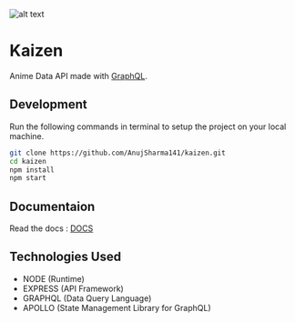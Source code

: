 ![alt text](https://i.ibb.co/MVr3Jd0/kaizen-cover.png)

# Kaizen
Anime Data API made with [GraphQL](https://graphql.org/).

## Development
Run the following commands in terminal to setup the project on your local machine.

```bash 
git clone https://github.com/AnujSharma141/kaizen.git
cd kaizen
npm install
npm start
```

## Documentaion
Read the docs : [DOCS](https://github.com/AnujSharma141/kaizen)

## Technologies Used

* NODE (Runtime)
* EXPRESS (API Framework)
* GRAPHQL (Data Query Language)
* APOLLO (State Management Library for GraphQL)
